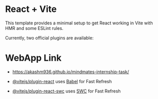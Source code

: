 # React + Vite

This template provides a minimal setup to get React working in Vite with HMR and some ESLint rules.

Currently, two official plugins are available:

# WebApp Link
- https://akashm936.github.io/mindmates-internship-task/

- [@vitejs/plugin-react](https://github.com/vitejs/vite-plugin-react/blob/main/packages/plugin-react/README.md) uses [Babel](https://babeljs.io/) for Fast Refresh
- [@vitejs/plugin-react-swc](https://github.com/vitejs/vite-plugin-react-swc) uses [SWC](https://swc.rs/) for Fast Refresh

